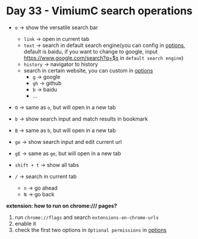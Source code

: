 <!--
 * @Author: Ada J
 * @Date: 2022-07-11 09:54:02
 * @LastEditTime: 2022-07-13 10:24:22
 * @Description: 
-->
# Day 33 - VimiumC search operations 

* `o` -> show the versatile search bar
  * `link` -> open in current tab
  * `text` -> search in default search engine(you can config in [options](chrome-extension://hfjbmagddngcpeloejdejnfgbamkjaeg/pages/options.html#), default is baidu, if you want to change to google, input https://www.google.com/search?q=$s in `default search engine`)
  * `history` -> navigator to history
  * search in certain website, you can custom in [options](chrome-extension://hfjbmagddngcpeloejdejnfgbamkjaeg/pages/options.html#)
    * `g` -> google
    * `gh` -> github
    * `b` -> baidu
    * ...

* `O` -> same as `o`, but will open in a new tab
* `b` -> show search input and match results in bookmark
* `B` -> same as `b`, but will open in a new tab
* `ge` -> show search input and edit current url
* `gE` -> same as `ge`, but will open in a new tab
* `shift + t` -> show all tabs
* `/` -> search in current tab
  * `n` -> go ahead
  * `N` -> go back

**extension: how to run on chrome:/// pages?**
1. run `chrome://flags` and search `extensions-on-chrome-urls`
2. enable it
3. check the first two options in `Optional permissions` in [options](chrome-extension://hfjbmagddngcpeloejdejnfgbamkjaeg/pages/options.html#)
